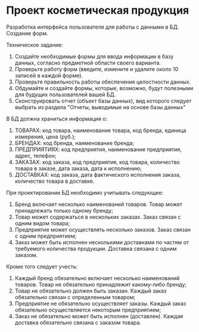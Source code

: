# Проект косметическая продукция 
Разработка интерфейса пользователя для работы с данными в БД. Создание форм.

Техническое задание:
1. Создайте необходимые формы для ввода информации в базу данных, согласно предметной области своего варианта.
2. Проверьте работу форм (введите, измените и удалите около 10 записей в каждой форме).
3. Проверьте правильность работы обеспечения целостности данных.
4. Обдумайте и создайте формы, которые, возможно, будут полезными для будущих пользователей вашей БД.
5. Сконструировать отчет (объект базы данных), вид которого следует выбрать из раздела "Отчеты, выводимые на основе базы данных"


В БД должна храниться информация о: 
1. ТОВАРАХ: код товара, наименование товара, код бренда, единица измерения, цена (руб.); 
2. БРЕНДАХ: код бренда, наименование бренда;
3. ПРЕДПРИЯТИЯХ: код предприятия, наименование предприятия, адрес, телефон;
4. ЗАКАЗАХ: код заказа, код предприятия, код товара, количество товара в заказе, дата заказа, дата к исполнению;
5. ДОСТАВКАХ: код заказа, дата фактического исполнения заказа, количество товара в доставке.

При проектировании БД необходимо учитывать следующее:
1. Бренд включает несколько наименований товаров. Товар может принадлежать только одному бренду;
2. Товар может содержаться в нескольких заказах. Заказ связан с одним видом товара;
3. Предприятие может осуществлять несколько заказов. Заказ связан с одним предприятием;
4. Заказ может быть исполнен несколькими доставками по частям от требуемого количества продукции. Доставка связана с одним заказом.

Кроме того следует учесть: 
1. Каждый бренд обязательно включает несколько наименований товаров. Товар не обязательно принадлежит какому-либо бренду;
2. Товар не обязательно должен быть заказан. Каждый заказ обязательно связан с определенным товаром;
3. Предприятие не обязательно осуществляет заказы. Каждый заказ обязательно осуществляется некоторым предприятием;
4. Заказ не обязательно может быть исполнен (доставлен). Каждая доставка обязательно связана с заказом товара.
